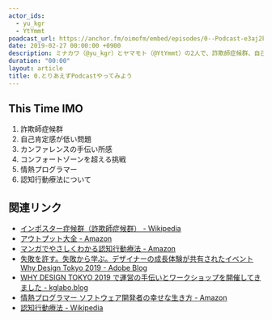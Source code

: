 ```yaml
---
actor_ids:
  - yu_kgr
  - YtYmmt
poadcast_url: https://anchor.fm/oimofm/embed/episodes/0--Podcast-e3aj2k
date: 2019-02-27 00:00:00 +0900
description: ミナカワ（@yu_kgr）とヤマモト（@YtYmmt）の2人で、詐欺師症候群、自己肯定感が低い問題、カンファレンスの手伝い所感、コンフォートゾーンを超える挑戦、情熱プログラマー、認知行動療法などについて話しました。
duration: "00:00"
layout: article
title: 0.とりあえずPodcastやってみよう
---
```


## This Time IMO

1. 詐欺師症候群
2. 自己肯定感が低い問題
3. カンファレンスの手伝い所感
4. コンフォートゾーンを超える挑戦
5. 情熱プログラマー
6. 認知行動療法について

## 関連リンク

- [インポスター症候群（詐欺師症候群） - Wikipedia](https://ja.wikipedia.org/wiki/%E3%82%A4%E3%83%B3%E3%83%9D%E3%82%B9%E3%82%BF%E3%83%BC%E7%97%87%E5%80%99%E7%BE%A4)
- [アウトプット大全 - Amazon](https://www.amazon.co.jp/dp/B07FZWZPDS/ref=cm_sw_r_tw_dp_U_x_K7HDCbSDD0DDP)
- [マンガでやさしくわかる認知行動療法 - Amazon](https://www.amazon.co.jp/%E3%83%9E%E3%83%B3%E3%82%AC%E3%81%A7%E3%82%84%E3%81%95%E3%81%97%E3%81%8F%E3%82%8F%E3%81%8B%E3%82%8B%E8%AA%8D%E7%9F%A5%E8%A1%8C%E5%8B%95%E7%99%82%E6%B3%95-%E7%8E%89%E4%BA%95%E4%BB%81-ebook/dp/B01GCS76AU)
- [失敗を許す。失敗から学ぶ。デザイナーの成長体験が共有されたイベントWhy Design Tokyo 2019 - Adobe Blog](https://blogs.adobe.com/japan/cc-web-whydesigntokyo2019-flash-report/)
- [WHY DESIGN TOKYO 2019 で運営の手伝いとワークショップを開催してきました - kglabo.blog](https://blog.kglabo.com/entry/2019/02/17/231924)
- [情熱プログラマー ソフトウェア開発者の幸せな生き方 - Amazon](https://www.amazon.co.jp/%E6%83%85%E7%86%B1%E3%83%97%E3%83%AD%E3%82%B0%E3%83%A9%E3%83%9E%E3%83%BC-%E3%82%BD%E3%83%95%E3%83%88%E3%82%A6%E3%82%A7%E3%82%A2%E9%96%8B%E7%99%BA%E8%80%85%E3%81%AE%E5%B9%B8%E3%81%9B%E3%81%AA%E7%94%9F%E3%81%8D%E6%96%B9-%EF%BC%A3%EF%BD%88%EF%BD%81%EF%BD%84%EF%BC%A6%EF%BD%8F%EF%BD%97%EF%BD%8C%EF%BD%85%EF%BD%92-ebook/dp/B01IGW5MQ0)
- [認知行動療法 - Wikipedia](https://ja.wikipedia.org/wiki/%E8%AA%8D%E7%9F%A5%E8%A1%8C%E5%8B%95%E7%99%82%E6%B3%95)


